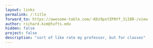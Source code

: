 ```yaml
---
layout: links
permalink: /:title
forward_to: https://awesome-table.com/-KDz9pxYZP0Yf_3iIBR-/view
author: richard.kim@tufts.edu
hidden: false
project: false
description: "sort of like rate my professor, but for classes"
---
```

